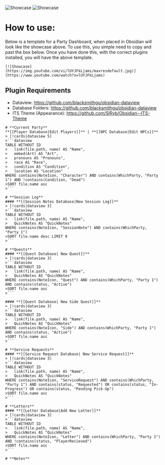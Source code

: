 
![Showcase](https://i.gyazo.com/181d6c74e1515750010e9abc45d472dd.jpg)
![Showcase](https://i.gyazo.com/81e348422de2d62ebf46cb6c327d5390.png)

# How to use:
Below is a template for a Party Dashboard, when placed in Obsidian will look like the showcase above. To use this, you simple need to copy and past the box below. Once you have done this, with the correct plugins installed, you will have the above template.

```
[![Showcase]
(https://img.youtube.com/vi/lUYJFkLjams/maxresdefault.jpg)]
(https://www.youtube.com/watch?v=lUYJFkLjams)
```

## Plugin Requirements
- Dataview: https://github.com/blacksmithgu/obsidian-dataview
- Database Folders: https://github.com/blacksmithgu/obsidian-dataview
- ITS Theme (Appearance): https://github.com/SlRvb/Obsidian--ITS-Theme

```
# **Current Party**
**[[Player Database|Edit Players]]** | **[[NPC Database|Edit NPCs]]**
> [!cards|dataview 5]
>```dataview
TABLE WITHOUT ID
>	link(file.path, name) AS "Name",
>	embed(Art) AS "Art",
>	pronouns AS "Pronouns",
>	race AS "Race",
>	condition AS "Condition",
>	location AS "Location"
WHERE contains(NoteIcon, "Character") AND contains(WhichParty, "Party 1") AND !contains(Condition, "Dead")
>SORT file.name asc
>```

# **Session Log**
#### **[[Session Notes Database|New Session Log]]**
> [!cards|dataview 3]
>```dataview
TABLE WITHOUT ID
>	link(file.path, name) AS "Name",
>	QuickNotes AS "QuickNotes"
WHERE contains(NoteIcon, "SessionNote") AND contains(WhichParty, "Party 1")
>SORT file.name desc LIMIT 9
>```

# **Quests**
#### **[[Quest Database| New Quest]]**
> [!cards|dataview 3]
>```dataview
TABLE WITHOUT ID
>	link(file.path, name) AS "Name",
>	QuickNotes AS "QuickNotes"
WHERE contains(NoteIcon, "Quest") AND contains(WhichParty, "Party 1") AND contains(status, "Active")
>SORT file.name asc
>```

#### **[[Quest Database| New Side Quest]]**
> [!cards|dataview 3]
>```dataview
TABLE WITHOUT ID
>	link(file.path, name) AS "Name",
>	QuickNotes AS "QuickNotes"
WHERE contains(NoteIcon, "Side") AND contains(WhichParty, "Party 1") AND contains(status, "Active")
>SORT file.name asc
>```

# **Service Requests**
#### **[[Service Request Database| New Service Request]]**
> [!cards|dataview 3]
>```dataview
TABLE WITHOUT ID
>	link(file.path, name) AS "Name",
>	QuickNotes AS "QuickNotes"
WHERE contains(NoteIcon, "ServiceRequest") AND contains(WhichParty, "Party 1") AND contains(status, "Requested") OR contains(status, "In-Progress") OR contains(status, "Pending Pick-Up")
>SORT file.name asc
>```

# **Letters**
#### **[[Letter Database|Add New Letter]]**
> [!cards|dataview 3]
>```dataview
TABLE WITHOUT ID
>	link(file.path, name) AS "Name",
>	QuickNotes AS "QuickNotes"
WHERE contains(NoteIcon, "Letter") AND contains(WhichParty, "Party 1") AND !contains(status, "PlayerRecieved")
>SORT file.name asc
>```

# **Notes**

```